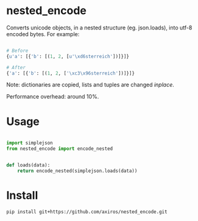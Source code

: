 # nested_encode
Converts unicode objects, in a nested structure (eg. json.loads), into utf-8 encoded bytes.
For example:
```python

# Before
{u'a': [{'b': [(1, 2, [u'\xd6sterreich'])]}]}

# After
{'a': [{'b': [(1, 2, ['\xc3\x96sterreich'])]}]}
```

Note: dictionaries are copied, lists and tuples are changed *inplace*.

Performance overhead: around 10%.

# Usage
```python

import simplejson
from nested_encode import encode_nested


def loads(data):
    return encode_nested(simplejson.loads(data))
```

# Install
```bash
pip install git+https://github.com/axiros/nested_encode.git
```
